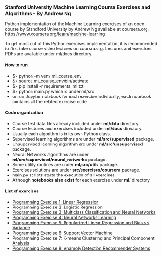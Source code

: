 ### Stanford University Machine Learning Course Exercises and Algorithms - By Andrew Ng 

Python implementation of the Machine Learning exercises of an open course by
Standford University by Andrew Ng available at coursera.org.
https://www.coursera.org/learn/machine-learning

To get most out of this Python exercises implementation,
it is recommended to first take course video lectures on coursra.org.
Lectures and exercises PDFs are available under ml/docs directory.
  
#### How to run
  * $> python -m venv ml_course_env
  * $> source ml_course_env/bin/activate
  * $> pip install -r requirements_ml.txt
  * $> python main.py  which is under ml/src
  * or run Jupyter notebook for each exercise indivitually, each notebook
    contains all the related exercise code
  
#### Code organization
  * Course test data files already included under **ml/data** directory.
  * Course lectures and exercises included under **ml/docs** directory.
  * Usually each algorithm is in its own Python class.
  * Supervised learning algorithms are under **ml/src/supervised** package.
  * Unsupervised learning algorithm are under **ml/src/unsupervised** package.
  * Neural Networks algorithms are under **ml/src/supervised/neural_networks** package.
  * Some utility routines are under **ml/src/utils** package.
  * Exercises solutions are under **src/exercises/coursera** package.
  * main.py scripts starts the execution of all exercises.
  * Although **notebooks also exist** for each exercise under **ml/** directory

#### List of exercises
  * [Programming Exercise 1: Linear Regression](https://raw.githubusercontent.com/farjan/MachineLearning/master/ml/docs/exercises/ex1.pdf)
  * [Programming Exercise 2: Logistic Regression](https://raw.githubusercontent.com/farjan/MachineLearning/master/ml/docs/exercises/ex2.pdf)
  * [Programming Exercise 3: Multiclass Classification and Neural Networks](https://raw.githubusercontent.com/farjan/MachineLearning/master/ml/docs/exercises/ex3.pdf)
  * [Programming Exercise 4: Neural Networks Learning](https://raw.githubusercontent.com/farjan/MachineLearning/master/ml/docs/exercises/ex4.pdf)
  * [Programming Exercise 5: Regularized Linear Regression and Bias v.s Variance](https://raw.githubusercontent.com/farjan/MachineLearning/master/ml/docs/exercises/ex5.pdf)
  * [Programming Exercise 6: Support Vector Machine](https://raw.githubusercontent.com/farjan/MachineLearning/master/ml/docs/exercises/ex6.pdf)
  * [Programming Exercise 7: K-means Clustering and Principal Component Analysis](https://raw.githubusercontent.com/farjan/MachineLearning/master/ml/docs/exercises/ex7.pdf)
  * [Programming Exercise 8: Anamoly Detection Recommender Systems](https://raw.githubusercontent.com/farjan/MachineLearning/master/ml/docs/exercises/ex8.pdf)
